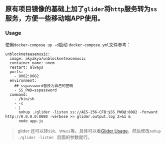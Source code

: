 ## 原有项目镜像的基础上加了`glider`将`http`服务转为`ss`服务，方便一些移动端APP使用。
### Usage
使用`docker-compose up -d`启动
`docker-compose.yml`文件参考：
```
unblockneteasemusic:
  image: akyakya/unblockneteasemusic
  container_name: unem
  restart: always
  ports:
    - 8082:8082
  environment:
    ## sspassword替换为自己的密码
    - SS_PWD=sspassword
  command:
    - /bin/sh
    - -c
    - |
      nohup ./glider -listen ss://AES-256-CFB:$SS_PWD@:8082 -forward http://0.0.0.0:8080 -verbose >> glider.output.log 2>&1 &
      node app.js
```
> glider 还可以转`SSR`、`VMess`等。具体可以看[Glider Usage](https://github.com/nadoo/glider#usage)，然后修改`nohup ./glider -listen ` 后面的参数就行。
